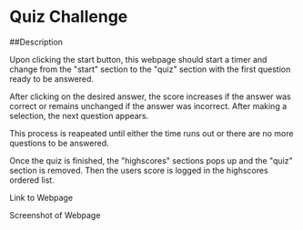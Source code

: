 # Quiz Challenge 

##Description

Upon clicking the start button, this webpage should start a timer and change from the "start" section to the "quiz" section with the first question ready to be answered. 

After clicking on the desired answer, the score increases if the answer was correct or remains unchanged if the answer was incorrect. After making a selection, the next question appears.

This process is reapeated until either the time runs out or there are no more questions to be answered.

Once the quiz is finished, the "highscores" sections pops up and the "quiz" section is removed. Then the users score is logged in the highscores ordered list.

Link to Webpage



Screenshot of Webpage

